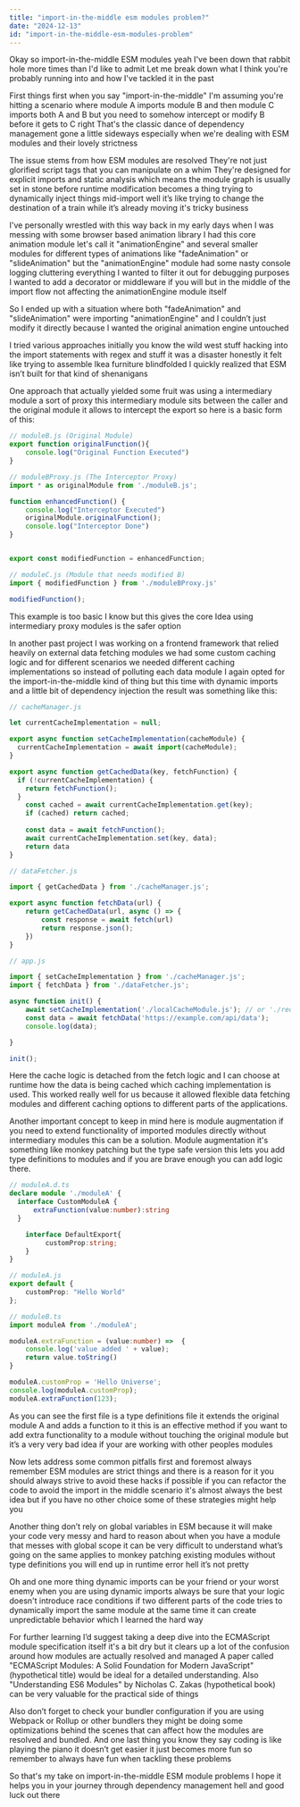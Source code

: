 ```yaml
---
title: "import-in-the-middle esm modules problem?"
date: "2024-12-13"
id: "import-in-the-middle-esm-modules-problem"
---
```


Okay so import-in-the-middle ESM modules yeah I've been down that rabbit hole more times than I'd like to admit Let me break down what I think you're probably running into and how I've tackled it in the past

First things first when you say "import-in-the-middle" I'm assuming you're hitting a scenario where module A imports module B and then module C imports both A and B but you need to somehow intercept or modify B before it gets to C right That's the classic dance of dependency management gone a little sideways especially when we're dealing with ESM modules and their lovely strictness

The issue stems from how ESM modules are resolved They're not just glorified script tags that you can manipulate on a whim They're designed for explicit imports and static analysis which means the module graph is usually set in stone before runtime modification becomes a thing trying to dynamically inject things mid-import well it’s like trying to change the destination of a train while it’s already moving it's tricky business

I've personally wrestled with this way back in my early days when I was messing with some browser based animation library I had this core animation module let's call it "animationEngine" and several smaller modules for different types of animations like "fadeAnimation" or "slideAnimation" but the "animationEngine" module had some nasty console logging cluttering everything I wanted to filter it out for debugging purposes I wanted to add a decorator or middleware if you will but in the middle of the import flow not affecting the animationEngine module itself

So I ended up with a situation where both "fadeAnimation" and "slideAnimation" were importing "animationEngine" and I couldn’t just modify it directly because I wanted the original animation engine untouched

I tried various approaches initially you know the wild west stuff hacking into the import statements with regex and stuff it was a disaster honestly it felt like trying to assemble Ikea furniture blindfolded I quickly realized that ESM isn’t built for that kind of shenanigans

One approach that actually yielded some fruit was using a intermediary module a sort of proxy this intermediary module sits between the caller and the original module it allows to intercept the export so here is a basic form of this:

```javascript
// moduleB.js (Original Module)
export function originalFunction(){
    console.log("Original Function Executed")
}
```

```javascript
// moduleBProxy.js (The Interceptor Proxy)
import * as originalModule from './moduleB.js';

function enhancedFunction() {
    console.log("Interceptor Executed")
    originalModule.originalFunction();
    console.log("Interceptor Done")
}


export const modifiedFunction = enhancedFunction;

```

```javascript
// moduleC.js (Module that needs modified B)
import { modifiedFunction } from './moduleBProxy.js'

modifiedFunction();
```

This example is too basic I know but this gives the core Idea using intermediary proxy modules is the safer option

In another past project I was working on a frontend framework that relied heavily on external data fetching modules we had some custom caching logic and for different scenarios we needed different caching implementations so instead of polluting each data module I again opted for the import-in-the-middle kind of thing but this time with dynamic imports and a little bit of dependency injection the result was something like this:

```javascript
// cacheManager.js

let currentCacheImplementation = null;

export async function setCacheImplementation(cacheModule) {
  currentCacheImplementation = await import(cacheModule);
}

export async function getCachedData(key, fetchFunction) {
  if (!currentCacheImplementation) {
    return fetchFunction();
  }
    const cached = await currentCacheImplementation.get(key);
    if (cached) return cached;
  
    const data = await fetchFunction();
    await currentCacheImplementation.set(key, data);
    return data
}
```

```javascript
// dataFetcher.js

import { getCachedData } from './cacheManager.js';

export async function fetchData(url) {
    return getCachedData(url, async () => {
        const response = await fetch(url)
        return response.json();
    })
}
```
```javascript
// app.js

import { setCacheImplementation } from './cacheManager.js';
import { fetchData } from './dataFetcher.js';

async function init() {
    await setCacheImplementation('./localCacheModule.js'); // or './redisCacheModule.js'
    const data = await fetchData('https://example.com/api/data');
    console.log(data);

}

init();
```

Here the cache logic is detached from the fetch logic and I can choose at runtime how the data is being cached which caching implementation is used. This worked really well for us because it allowed flexible data fetching modules and different caching options to different parts of the applications.

Another important concept to keep in mind here is module augmentation if you need to extend functionality of imported modules directly without intermediary modules this can be a solution. Module augmentation it's something like monkey patching but the type safe version this lets you add type definitions to modules and if you are brave enough you can add logic there.

```typescript
// moduleA.d.ts
declare module './moduleA' {
  interface CustomModuleA {
      extraFunction(value:number):string
  }

    interface DefaultExport{
         customProp:string;
    }
}
```
```typescript
// moduleA.js
export default {
    customProp: "Hello World"
};
```
```typescript
// moduleB.ts
import moduleA from './moduleA';

moduleA.extraFunction = (value:number) =>  {
    console.log('value added ' + value);
    return value.toString()
}

moduleA.customProp = 'Hello Universe';
console.log(moduleA.customProp);
moduleA.extraFunction(123);
```

As you can see the first file is a type definitions file it extends the original module A and adds a function to it this is an effective method if you want to add extra functionality to a module without touching the original module but it’s a very very bad idea if your are working with other peoples modules

Now lets address some common pitfalls first and foremost always remember ESM modules are strict things and there is a reason for it you should always strive to avoid these hacks if possible if you can refactor the code to avoid the import in the middle scenario it's almost always the best idea but if you have no other choice some of these strategies might help you

Another thing don’t rely on global variables in ESM because it will make your code very messy and hard to reason about when you have a module that messes with global scope it can be very difficult to understand what’s going on the same applies to monkey patching existing modules without type definitions you will end up in runtime error hell it’s not pretty

Oh and one more thing dynamic imports can be your friend or your worst enemy when you are using dynamic imports always be sure that your logic doesn't introduce race conditions if two different parts of the code tries to dynamically import the same module at the same time it can create unpredictable behavior which I learned the hard way

For further learning I’d suggest taking a deep dive into the ECMAScript module specification itself it's a bit dry but it clears up a lot of the confusion around how modules are actually resolved and managed A paper called "ECMAScript Modules: A Solid Foundation for Modern JavaScript" (hypothetical title) would be ideal for a detailed understanding. Also "Understanding ES6 Modules" by Nicholas C. Zakas (hypothetical book) can be very valuable for the practical side of things

Also don’t forget to check your bundler configuration if you are using Webpack or Rollup or other bundlers they might be doing some optimizations behind the scenes that can affect how the modules are resolved and bundled. And one last thing you know they say coding is like playing the piano it doesn’t get easier it just becomes more fun so remember to always have fun when tackling these problems

So that's my take on import-in-the-middle ESM module problems I hope it helps you in your journey through dependency management hell and good luck out there
